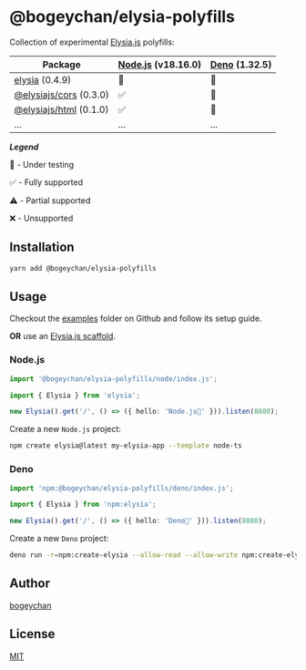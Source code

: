 # @bogeychan/elysia-polyfills

Collection of experimental [Elysia.js](https://elysiajs.com) polyfills:

| Package                                            | [Node.js](https://nodejs.org) (v18.16.0) | [Deno](https://deno.land) (1.32.5) |
| -------------------------------------------------- | ---------------------------------------- | ---------------------------------- |
| [elysia](https://npmjs.com/package/elysia) (0.4.9) | 🔬                                       | 🔬                                 |
| [@elysiajs/cors](https://www.npmjs.com/package/@elysiajs/cors) (0.3.0)                                                | ✅                                      | 🔬                                |
| [@elysiajs/html](https://www.npmjs.com/package/@elysiajs/html) (0.1.0)                                               | ✅                                      | 🔬                                |
| ...                                                | ...                                      | ...                                |

**_Legend_**

🔬 - Under testing

✅ - Fully supported

⚠️ - Partial supported

❌ - Unsupported

## Installation

```bash
yarn add @bogeychan/elysia-polyfills
```

## Usage

Checkout the [examples](./examples) folder on Github and follow its setup guide.

__**OR**__ use an [Elysia.js scaffold](https://www.npmjs.com/package/create-elysia).

### Node.js

```ts
import '@bogeychan/elysia-polyfills/node/index.js';

import { Elysia } from 'elysia';

new Elysia().get('/', () => ({ hello: 'Node.js👋' })).listen(8080);
```

Create a new `Node.js` project:
```bash
npm create elysia@latest my-elysia-app --template node-ts
```

### Deno

```ts
import 'npm:@bogeychan/elysia-polyfills/deno/index.js';

import { Elysia } from 'npm:elysia';

new Elysia().get('/', () => ({ hello: 'Deno👋' })).listen(8080);
```

Create a new `Deno` project:
```bash
deno run -r=npm:create-elysia --allow-read --allow-write npm:create-elysia my-elysia-app --template deno
```

## Author

[bogeychan](https://github.com/bogeychan)

## License

[MIT](LICENSE)
